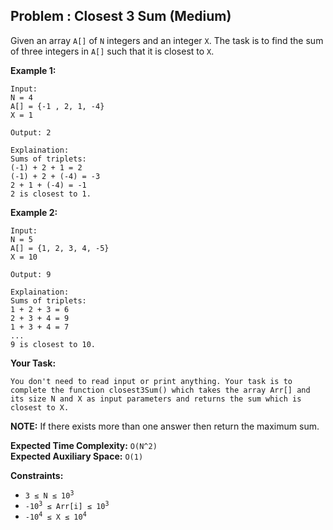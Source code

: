 ## Problem : Closest 3 Sum (Medium)

Given an array ```A[]``` of ```N``` integers and an integer ```X```. The task is to find the sum of three integers in ```A[]``` such that it is closest to ```X```.


**Example 1:**
```
Input:
N = 4
A[] = {-1 , 2, 1, -4}
X = 1

Output: 2

Explaination: 
Sums of triplets:
(-1) + 2 + 1 = 2
(-1) + 2 + (-4) = -3
2 + 1 + (-4) = -1
2 is closest to 1.
```

**Example 2:**
```
Input:
N = 5
A[] = {1, 2, 3, 4, -5}
X = 10

Output: 9

Explaination: 
Sums of triplets:
1 + 2 + 3 = 6
2 + 3 + 4 = 9
1 + 3 + 4 = 7
...
9 is closest to 10.
```

**Your Task:**
```
You don't need to read input or print anything. Your task is to complete the function closest3Sum() which takes the array Arr[] and 
its size N and X as input parameters and returns the sum which is closest to X.
```

**NOTE:** If there exists more than one answer then return the maximum sum.

**Expected Time Complexity:** ```O(N^2)```<br>
**Expected Auxiliary Space:** ```O(1)```

**Constraints:**
<ul>
<li><code>3 ≤ N ≤ 10<sup>3</sup></code></li>
<li><code>-10<sup>3</sup> ≤ Arr[i] ≤ 10<sup>3</sup></code></li>
<li><code>-10<sup>4</sup> ≤ X ≤ 10<sup>4</sup></code></li>
</ul>
